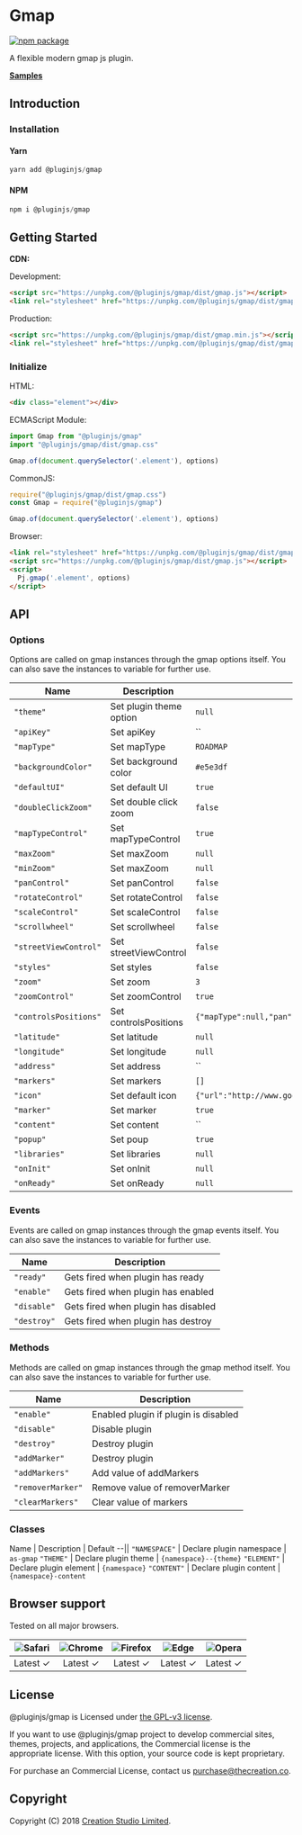 # Gmap

[![npm package](https://img.shields.io/npm/v/@pluginjs/gmap.svg)](https://www.npmjs.com/package/@pluginjs/gmap)

A flexible modern gmap js plugin.

**[Samples](https://codesandbox.io/s/github/pluginjs/pluginjs/tree/master/modules/gmap/samples)**

## Introduction

### Installation

#### Yarn

```javascript
yarn add @pluginjs/gmap
```

#### NPM

```javascript
npm i @pluginjs/gmap
```

## Getting Started

**CDN:**

Development:

```html
<script src="https://unpkg.com/@pluginjs/gmap/dist/gmap.js"></script>
<link rel="stylesheet" href="https://unpkg.com/@pluginjs/gmap/dist/gmap.css">
```

Production:

```html
<script src="https://unpkg.com/@pluginjs/gmap/dist/gmap.min.js"></script>
<link rel="stylesheet" href="https://unpkg.com/@pluginjs/gmap/dist/gmap.min.css">
```

### Initialize

HTML:

```html
<div class="element"></div>
```

ECMAScript Module:

```javascript
import Gmap from "@pluginjs/gmap"
import "@pluginjs/gmap/dist/gmap.css"

Gmap.of(document.querySelector('.element'), options)
```

CommonJS:

```javascript
require("@pluginjs/gmap/dist/gmap.css")
const Gmap = require("@pluginjs/gmap")

Gmap.of(document.querySelector('.element'), options)
```

Browser:

```html
<link rel="stylesheet" href="https://unpkg.com/@pluginjs/gmap/dist/gmap.css">
<script src="https://unpkg.com/@pluginjs/gmap/dist/gmap.js"></script>
<script>
  Pj.gmap('.element', options)
</script>
```

## API

### Options

Options are called on gmap instances through the gmap options itself.
You can also save the instances to variable for further use.

Name | Description | Default
--|--|--
`"theme"` | Set plugin theme option | `null`
`"apiKey"` | Set apiKey | ``
`"mapType"` | Set mapType | `ROADMAP`
`"backgroundColor"` | Set background color | `#e5e3df`
`"defaultUI"` | Set default UI | `true`
`"doubleClickZoom"` | Set double click zoom | `false`
`"mapTypeControl"` | Set mapTypeControl | `true`
`"maxZoom"` | Set maxZoom | `null`
`"minZoom"` | Set maxZoom | `null`
`"panControl"` | Set panControl | `false`
`"rotateControl"` | Set rotateControl | `false`
`"scaleControl"` | Set scaleControl | `false`
`"scrollwheel"` | Set scrollwheel | `false`
`"streetViewControl"` | Set streetViewControl | `false`
`"styles"` | Set styles | `false`
`"zoom"` | Set zoom | `3`
`"zoomControl"` | Set zoomControl | `true`
`"controlsPositions"` | Set controlsPositions | `{"mapType":null,"pan":null,"rotate":null,"scale":null,"streetView":null,"zoom":null}`
`"latitude"` | Set latitude | `null`
`"longitude"` | Set longitude | `null`
`"address"` | Set address | ``
`"markers"` | Set markers | `[]`
`"icon"` | Set default icon | `{"url":"http://www.google.com/mapfiles/marker.png","size":[20,34],"anchor":[9,34]}`
`"marker"` | Set marker | `true`
`"content"` | Set content | ``
`"popup"` | Set poup | `true`
`"libraries"` | Set libraries | `null`
`"onInit"` | Set onInit | `null`
`"onReady"` | Set onReady | `null`

### Events

Events are called on gmap instances through the gmap events itself.
You can also save the instances to variable for further use.

Name | Description
--|--
`"ready"` | Gets fired when plugin has ready
`"enable"` | Gets fired when plugin has enabled
`"disable"` | Gets fired when plugin has disabled
`"destroy"` | Gets fired when plugin has destroy

### Methods

Methods are called on gmap instances through the gmap method itself.
You can also save the instances to variable for further use.

Name | Description
--|--
`"enable"` | Enabled plugin if plugin is disabled
`"disable"` | Disable plugin
`"destroy"` | Destroy plugin
`"addMarker"` | Destroy plugin
`"addMarkers"` | Add value of addMarkers
`"removerMarker"` | Remove value of removerMarker
`"clearMarkers"` | Clear value of markers

### Classes

Name | Description | Default
--||
`"NAMESPACE"` | Declare plugin namespace | `as-gmap`
`"THEME"` | Declare plugin theme | `{namespace}--{theme}`
`"ELEMENT"` | Declare plugin element | `{namespace}`
`"CONTENT"` | Declare plugin content | `{namespace}-content`

## Browser support

Tested on all major browsers.

| <img src="https://raw.githubusercontent.com/alrra/browser-logos/master/src/safari/safari_32x32.png" alt="Safari"> | <img src="https://raw.githubusercontent.com/alrra/browser-logos/master/src/chrome/chrome_32x32.png" alt="Chrome"> | <img src="https://raw.githubusercontent.com/alrra/browser-logos/master/src/firefox/firefox_32x32.png" alt="Firefox"> | <img src="https://raw.githubusercontent.com/alrra/browser-logos/master/src/edge/edge_32x32.png" alt="Edge"> | <img src="https://raw.githubusercontent.com/alrra/browser-logos/master/src/opera/opera_32x32.png" alt="Opera"> |
|:--:|:--:|:--:|:--:|:--:|
| Latest ✓ | Latest ✓ | Latest ✓ | Latest ✓ | Latest ✓ |

## License

@pluginjs/gmap is Licensed under [the GPL-v3 license](LICENSE).

If you want to use @pluginjs/gmap project to develop commercial sites, themes, projects, and applications, the Commercial license is the appropriate license. With this option, your source code is kept proprietary.

For purchase an Commercial License, contact us purchase@thecreation.co.

## Copyright

Copyright (C) 2018 [Creation Studio Limited](creationstudio.com).